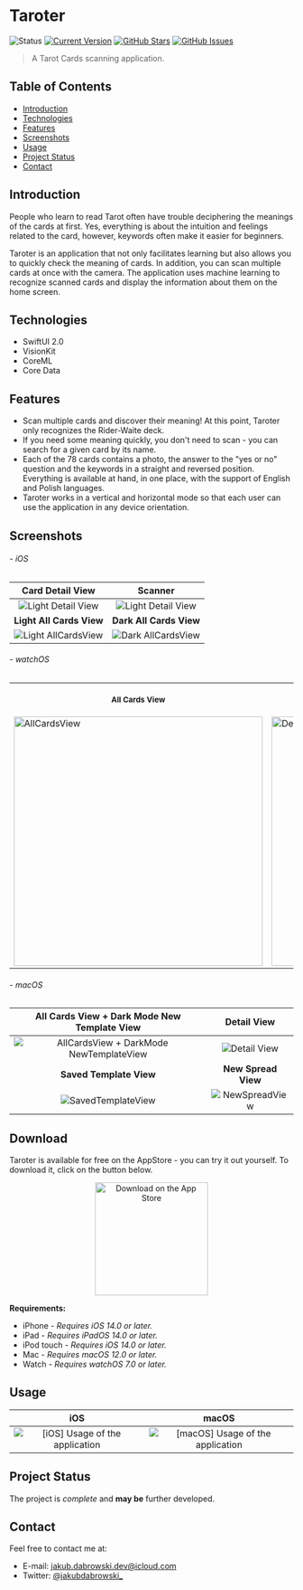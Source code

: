 # Taroter
![Status](https://img.shields.io/static/v1?label=status&message=complete&color=brightgreen) [![Current Version](https://img.shields.io/badge/version-1.0-green.svg)](https://github.com/gph4ppy/taroter) [![GitHub Stars](https://img.shields.io/github/stars/gph4ppy/taroter.svg)](https://github.com/gph4ppy/Taroter/stargazers) [![GitHub Issues](https://img.shields.io/github/issues/gph4ppy/taroter.svg)](https://github.com/gph4ppy/taroter/issues)

> A Tarot Cards scanning application.

## Table of Contents
* [Introduction](#introduction)
* [Technologies](#technologies)
* [Features](#features)
* [Screenshots](#screenshots)
* [Usage](#usage)
* [Project Status](#project-status)
* [Contact](#contact)

## Introduction
People who learn to read Tarot often have trouble deciphering the meanings of the cards at first. Yes, everything is about the intuition and feelings related to the card, however, keywords often make it easier for beginners.

Taroter is an application that not only facilitates learning but also allows you to quickly check the meaning of cards. In addition, you can scan multiple cards at once with the camera. The application uses machine learning to recognize scanned cards and display the information about them on the home screen.

## Technologies
- SwiftUI 2.0
- VisionKit
- CoreML
- Core Data

## Features
- Scan multiple cards and discover their meaning! At this point, Taroter only recognizes the Rider-Waite deck.
- If you need some meaning quickly, you don't need to scan - you can search for a given card by its name.
- Each of the 78 cards contains a photo, the answer to the "yes or no" question and the keywords in a straight and reversed position. Everything is available at hand, in one place, with the support of English and Polish languages.
- Taroter works in a vertical and horizontal mode so that each user can use the application in any device orientation.

## Screenshots
###### - iOS
| Card Detail View          | Scanner                   |
|:-------------------------:|:-------------------------:|
| ![Light Detail View](https://user-images.githubusercontent.com/41966757/146786161-857560d2-27e2-4aff-b3fe-6358fde47c80.png)    | ![Light Detail View](https://user-images.githubusercontent.com/41966757/146786188-d5d10dd9-d254-4767-ac02-69ed43f5397a.png)    |
| **Light All Cards View**  | **Dark All Cards View**   |
| ![Light AllCardsView](https://user-images.githubusercontent.com/41966757/146786082-47d460a4-f560-43ba-8cd9-19656f55fea4.png)   |  ![Dark AllCardsView](https://user-images.githubusercontent.com/41966757/146786123-59870b9a-56c9-428a-8b8f-dceae90505a7.png)   |

###### - watchOS 
<table>
  <tr>
    <th align="center">
      <img width="441" height="1">
      <p><small>All Cards View</small></p>
    </th>
    <th align="center">
      <img width="441" height="1">
      <p><small>Detail View</small></p>
    </th>
  </tr>
  <tr>
    <td>
      <img src="https://user-images.githubusercontent.com/41966757/146790821-5d73a51e-5b11-4f02-af5e-5045f56202fb.PNG" alt="AllCardsView" width="441"/>
    </td>
    <td>
      <img src="https://user-images.githubusercontent.com/41966757/146790864-67d118da-f7b0-4e34-acf4-334527eb66c4.PNG" alt="DetailView" width="441"/>
    </td>
  </tr>
</table>
  
###### - macOS
| All Cards View + Dark Mode New Template View | Detail View |
|:-------------------------:|:-------------------------:|
| ![AllCardsView + DarkMode NewTemplateView](https://user-images.githubusercontent.com/41966757/153022853-0b636633-583c-4f40-890a-ffa33703dd79.png) | ![Detail View](https://user-images.githubusercontent.com/41966757/153023018-0bf54a2c-b2b3-4254-8649-e97705c0905f.png) |
| **Saved Template View**   | **New Spread View**       |
| ![SavedTemplateView](https://user-images.githubusercontent.com/41966757/153023298-d83b7eda-61a8-4789-9cdb-b40dd0cc400c.png) | ![NewSpreadView](https://user-images.githubusercontent.com/41966757/153024399-706cb6f2-dd71-4341-9550-8381f29e3995.png) |

## Download
Taroter is available for free on the AppStore - you can try it out yourself. To download it, click on the button below.

<p align="center">
  <a href="https://apps.apple.com/us/app/taroter-tarot-cards-scanner/id1597650532#?platform=iphone">
    <img alt="Download on the App Store" title="App Store" src="https://developer.apple.com/assets/elements/badges/download-on-the-app-store.svg" width="200">
  </a>
</p>

**Requirements:**
- iPhone - _Requires iOS 14.0 or later._
- iPad - _Requires iPadOS 14.0 or later._
- iPod touch - _Requires iOS 14.0 or later._
- Mac -  _Requires macOS 12.0 or later._
- Watch - _Requires watchOS 7.0 or later._

## Usage
| iOS                       | macOS                     |
|:-------------------------:|:-------------------------:|
|<img src="https://user-images.githubusercontent.com/41966757/146793328-9e64a4c9-c4f8-4c26-8e4d-9de7bb78a843.gif" alt="[iOS] Usage of the application"/> | <img src="https://user-images.githubusercontent.com/41966757/153026765-d68bfb81-9999-4347-8720-88cb04bf9007.gif" alt="[macOS] Usage of the application"/> |

## Project Status
The project is _complete_ and **may be** further developed.

## Contact
Feel free to contact me at:
- E-mail: jakub.dabrowski.dev@icloud.com
- Twitter: [@jakubdabrowski_](https://twitter.com/jakubdabrowski_)
